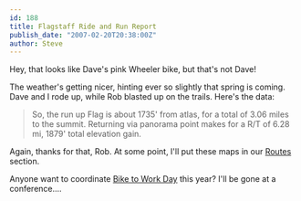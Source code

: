 ```yaml
---
id: 188
title: Flagstaff Ride and Run Report
publish_date: "2007-02-20T20:38:00Z"
author: Steve
---
```

  
Hey, that looks like Dave's pink Wheeler bike, but that's not Dave!

The weather's getting nicer, hinting ever so slightly that spring is coming. Dave and I rode up, while Rob blasted up on the trails. Here's the data:

> So, the run up Flag is about 1735' from atlas, for a total of 3.06 miles to the summit. Returning via panorama point makes for a R/T of 6.28 mi, 1879' total elevation gain.

Again, thanks for that, Rob. At some point, I'll put these maps in our [Routes](http://www.flagstafffrenzy.org/routes) section.

Anyone want to coordinate [Bike to Work Day](http://view.exacttarget.com/?ffcb10-fe75157075640d7d7514-fdea1076706d0d7e70147572-fef91672746d0c) this year? I'll be gone at a conference....
